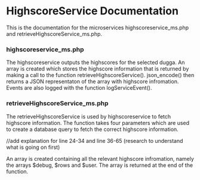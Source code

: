 # HighscoreService Documentation
This is the documentation for the microservices highscoreservice_ms.php and retrieveHighscoreService_ms.php.

### highscoreservice_ms.php
The highscoreservice outputs the highscores for the selected dugga. 
An array is created which stores the highscore information that is returned by making a call to the function retrieveHighscoreService(). json_encode() then returns a JSON representaton of the array with highscore infromation. Events are also logged with the function logServiceEvent().  

### retrieveHighscoreService_ms.php
The retrieveHighscoreService is used by highscoreservice to fetch highscore information. The function takes four parameters which are used to create a database query to fetch the correct highscore information.

//add explanation for line 24-34 and line 36-65 (research to understand what is going on first)

An array is created containing all the relevant highscore infromation, namely the arrays $debug, $rows and $user. The array is returned at the end of the function. 